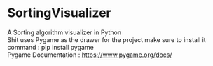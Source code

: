 # SortingVisualizer
 A Sorting algorithm visualizer in Python                                                                                                                       
 Shit uses Pygame as the drawer for the project make sure to install it                                                                                         
  command : pip install pygame                                                                                                                                   
 Pygame Documentation : https://www.pygame.org/docs/
  
